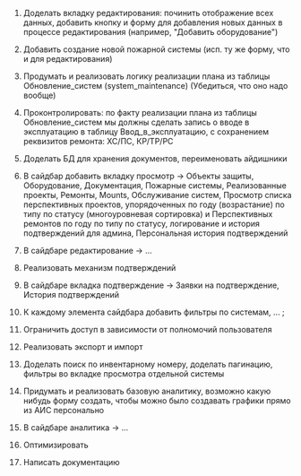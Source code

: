 1. Доделать вкладку редактирования: починить отображение всех данных, добавить кнопку и форму для добавления новых данных в процессе 
редактирования (например, "Добавить оборудование")

2. Добавить создание новой пожарной системы (исп. ту же форму, что и для редактирования)

3. Продумать и реализовать логику реализации плана из таблицы Обновление_систем (system_maintenance) (Убедиться, что оно надо вообще)

4. Проконтролировать: по факту реализации плана из таблицы Обновление_систем мы должны сделать запись о вводе в эксплуатацию в        таблицу Ввод_в_эксплуатацию, с сохранением реквизитов ремонта: ХС/ПС, КР/ТР/РС 

5. Доделать БД для хранения документов, переименовать айдишники

6. В сайдбар добавить вкладку просмотр -> 
    Объекты защиты, 
    Оборудование, 
    Документация, 
    Пожарные системы, 
    Реализованные проекты, 
    Ремонты, 
    Mounts, 
    Обслуживание систем, 
    Просмотр списка перспективных проектов, упорядоченных по году (возрастание) по типу по статусу (многоуровневая сортировка) и Перспективных ремонтов по году по типу по статусу, 
    логирование и история подтверждений для админа, 
    Персональная история подтверждений

7. В сайдбаре редактирование -> ... 

8. Реализовать механизм подтверждений

9. В сайдбаре вкладка подтверждение -> Заявки на подтверждение, История подтверждений

10. К каждому элемента сайдбара добавить фильтры по системам, ... ; 

11.  Ограничить доступ в зависимости от полномочий пользователя 

12. Реализовать экспорт и импорт

13. Доделать поиск по инвентарному номеру, доделать пагинацию, фильтры во вкладке просмотра отдельной системы

14. Придумать и реализовать базовую аналитику, возможно какую нибудь форму создать, чтобы можно было создавать графики прямо из АИС персонально

15. В сайдбаре аналитика -> ...

16. Оптимизировать

17. Написать документацию

